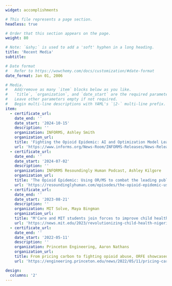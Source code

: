 ```yaml
---
widget: accomplishments

# This file represents a page section.
headless: true

# Order that this section appears on the page.
weight: 80

# Note: `&shy;` is used to add a 'soft' hyphen in a long heading.
title: 'Recent Media'
subtitle:

# Date format
#   Refer to https://wowchemy.com/docs/customization/#date-format
date_format: Jan 01, 2006

# Media.
#   Add/remove as many `item` blocks below as you like.
#   `title`, `organization`, and `date_start` are the required parameters.
#   Leave other parameters empty if not required.
#   Begin multi-line descriptions with YAML's `|2-` multi-line prefix.
item:
  - certificate_url: 
    date_end: ''
    date_start: '2024-10-15'
    description: ''
    organization: INFORMS, Ashley Smith
    organization_url: 
    title: 'Fighting the Opioid Epidemic: AI and Optimization Model Leads to More Accessible, Equitable Treatment Resource Distribution'
    url: 'https://www.informs.org/News-Room/INFORMS-Releases/News-Releases/Fighting-the-Opioid-Epidemic-AI-and-Optimization-Model-Leads-to-More-Accessible-Equitable-Treatment-Resource-Distribution'
  - certificate_url: 
    date_end: ''
    date_start: '2024-07-02'
    description: ''
    organization: INFORMS Resoundingly Human Podcast, Ashley Kilgore
    organization_url: 
    title: 'The Opioid Epidemic: Using OR/MS to combat the leading public health crisis'
    url: 'https://resoundinglyhuman.com/episodes/the-opioid-epidemic-using-or-ms-to-combat-the-leading-public-health-crisis/'
  - certificate_url: 
    date_end: ''
    date_start: '2023-08-21'
    description: ''
    organization: MIT Solve, Maya Bingman
    organization_url: 
    title: "M'Care and MIT students join forces to improve child health in Nigeria"
    url: 'https://news.mit.edu/2023/revolutionizing-child-health-nigeria-mcare-and-mit-join-forces-0821'
  - certificate_url: 
    date_end: ''
    date_start: '2022-05-11'
    description: ''
    organization: Princeton Engineering, Aaron Nathans
    organization_url: 
    title: From pricing carbon to fighting opioid abuse, ORFE showcased top senior projects
    url: 'https://engineering.princeton.edu/news/2022/05/11/pricing-carbon-fighting-opioid-abuse-orfe-showcased-top-senior-projects'

design:
  columns: '2'
---
```

